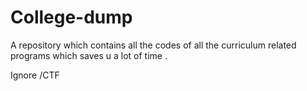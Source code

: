 # College-dump

A repository which contains all the codes of all the curriculum related programs which saves u a lot of time .

Ignore /CTF
